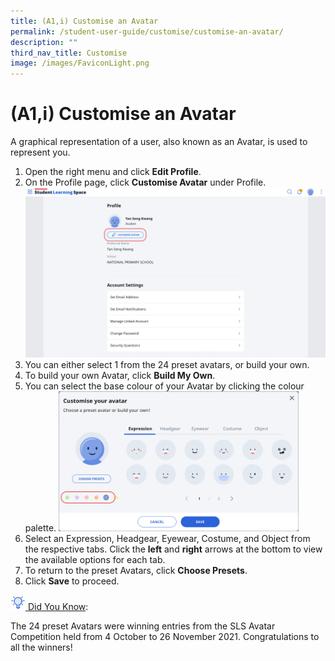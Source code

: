 ```yaml
---
title: (A1,i) Customise an Avatar
permalink: /student-user-guide/customise/customise-an-avatar/
description: ""
third_nav_title: Customise
image: /images/FaviconLight.png
---
```

<h1 id="customise-an-avatar">(A1,i) Customise an Avatar</h1>
<p>A graphical representation of a user, also known as an Avatar, is used to represent you.</p>
<ol>
<li>Open the right menu and click <strong>Edit Profile</strong>.</li>
<li>On the Profile page, click <strong>Customise Avatar</strong> under Profile. <img src="/images/1Student/Cu-Avatar.png"></li>
<li>You can either select 1 from the 24 preset avatars, or build your own.</li>
<li>To build your own Avatar, click <strong>Build My Own</strong>. </li>
<li>You can select the base colour of your Avatar by clicking the colour palette. <img style="width: 80%" src="/images/1Student/Cu-AvatarPalette.png"></li>
<li>Select an Expression, Headgear, Eyewear, Costume, and Object from the respective tabs. Click the <strong>left</strong> and <strong>right</strong> arrows at the bottom to view the available options for each tab.</li>
<li>To return to the preset Avatars, click <strong>Choose Presets</strong>.</li>
<li>Click <strong>Save</strong> to proceed.</li>
</ol>
<u><img style="width:1.5rem; display: inline;" src="/images/Icons/Bulb32.svg"> Did You Know</u>:
<p>The 24 preset Avatars were winning entries from the SLS Avatar Competition held from 4 October to 26 November 2021. Congratulations to all the winners!</p>